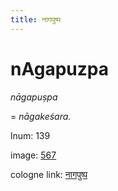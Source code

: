 ```yaml
---
title: नागपुष्प
---
```


# nAgapuzpa

<i>nāgapuṣpa</i>  <div n="lb" />= <i>nāgakeśara.</i>

lnum: 139

image: [567](https://www.sanskrit-lexicon.uni-koeln.de/scans/csl-apidev/servepdf.php?dict=snp&page=567)

cologne link: [नागपुष्प](https://sanskrit-lexicon.uni-koeln.de/scans/csl-apidev/getword.php?dict=snp&key=नागपुष्प)


